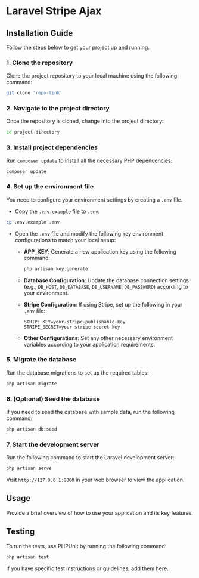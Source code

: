 # Laravel Stripe Ajax


## Installation Guide

Follow the steps below to get your project up and running.

### 1. Clone the repository

Clone the project repository to your local machine using the following command:

```bash
git clone 'repo-link'
```

### 2. Navigate to the project directory

Once the repository is cloned, change into the project directory:

```bash
cd project-directory
```

### 3. Install project dependencies

Run `composer update` to install all the necessary PHP dependencies:

```bash
composer update
```

### 4. Set up the environment file

You need to configure your environment settings by creating a `.env` file.

- Copy the `.env.example` file to `.env`:

```bash
cp .env.example .env
```

- Open the `.env` file and modify the following key environment configurations to match your local setup:

    - **APP_KEY**: Generate a new application key using the following command:

      ```bash
      php artisan key:generate
      ```

    - **Database Configuration**: Update the database connection settings (e.g., `DB_HOST`, `DB_DATABASE`, `DB_USERNAME`, `DB_PASSWORD`) according to your environment.

    - **Stripe Configuration**: If using Stripe, set up the following in your `.env` file:

      ```
      STRIPE_KEY=your-stripe-publishable-key
      STRIPE_SECRET=your-stripe-secret-key
      ```

    - **Other Configurations**: Set any other necessary environment variables according to your application requirements.

### 5. Migrate the database

Run the database migrations to set up the required tables:

```bash
php artisan migrate
```

### 6. (Optional) Seed the database

If you need to seed the database with sample data, run the following command:

```bash
php artisan db:seed
```

### 7. Start the development server

Run the following command to start the Laravel development server:

```bash
php artisan serve
```

Visit `http://127.0.0.1:8000` in your web browser to view the application.

## Usage

Provide a brief overview of how to use your application and its key features.

## Testing

To run the tests, use PHPUnit by running the following command:

```bash
php artisan test
```

If you have specific test instructions or guidelines, add them here.

